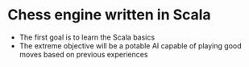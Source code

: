 # Chess engine written in Scala
- The first goal is to learn the Scala basics
- The extreme objective will be a potable AI capable of playing good moves based on previous experiences
